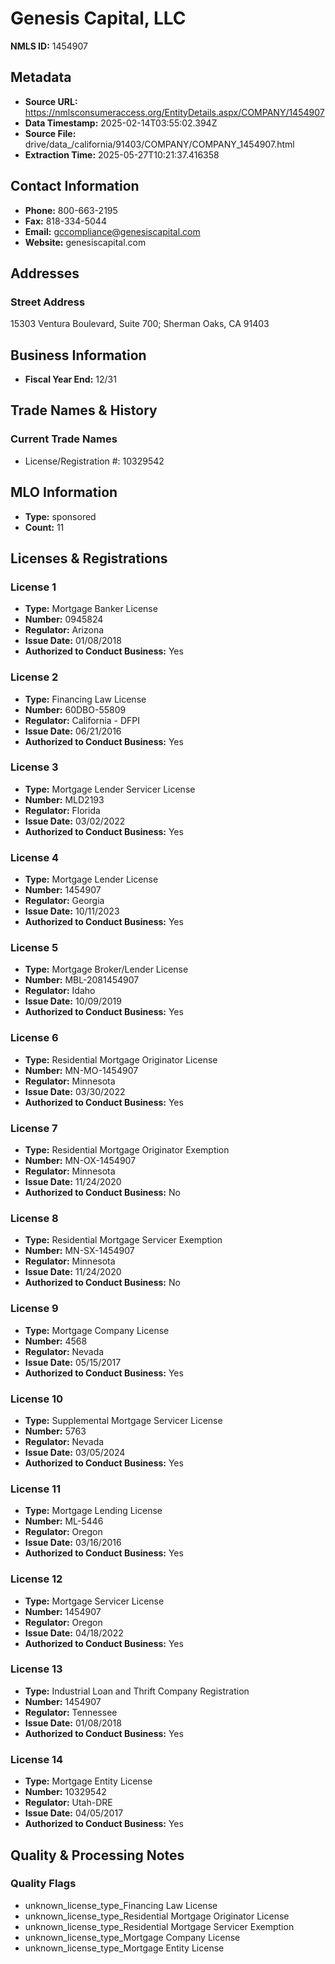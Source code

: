 # Genesis Capital, LLC

**NMLS ID:** 1454907

## Metadata
- **Source URL:** https://nmlsconsumeraccess.org/EntityDetails.aspx/COMPANY/1454907
- **Data Timestamp:** 2025-02-14T03:55:02.394Z
- **Source File:** drive/data_/california/91403/COMPANY/COMPANY_1454907.html
- **Extraction Time:** 2025-05-27T10:21:37.416358

## Contact Information
- **Phone:** 800-663-2195
- **Fax:** 818-334-5044
- **Email:** gccompliance@genesiscapital.com
- **Website:** genesiscapital.com

## Addresses
### Street Address
15303 Ventura Boulevard, Suite 700; Sherman Oaks, CA 91403

## Business Information
- **Fiscal Year End:** 12/31

## Trade Names & History
### Current Trade Names
- License/Registration #: 10329542

## MLO Information
- **Type:** sponsored
- **Count:** 11

## Licenses & Registrations

### License 1
- **Type:** Mortgage Banker License
- **Number:** 0945824
- **Regulator:** Arizona
- **Issue Date:** 01/08/2018
- **Authorized to Conduct Business:** Yes

### License 2
- **Type:** Financing Law License
- **Number:** 60DBO-55809
- **Regulator:** California - DFPI
- **Issue Date:** 06/21/2016
- **Authorized to Conduct Business:** Yes

### License 3
- **Type:** Mortgage Lender Servicer License
- **Number:** MLD2193
- **Regulator:** Florida
- **Issue Date:** 03/02/2022
- **Authorized to Conduct Business:** Yes

### License 4
- **Type:** Mortgage Lender License
- **Number:** 1454907
- **Regulator:** Georgia
- **Issue Date:** 10/11/2023
- **Authorized to Conduct Business:** Yes

### License 5
- **Type:** Mortgage Broker/Lender License
- **Number:** MBL-2081454907
- **Regulator:** Idaho
- **Issue Date:** 10/09/2019
- **Authorized to Conduct Business:** Yes

### License 6
- **Type:** Residential Mortgage Originator License
- **Number:** MN-MO-1454907
- **Regulator:** Minnesota
- **Issue Date:** 03/30/2022
- **Authorized to Conduct Business:** Yes

### License 7
- **Type:** Residential Mortgage Originator Exemption
- **Number:** MN-OX-1454907
- **Regulator:** Minnesota
- **Issue Date:** 11/24/2020
- **Authorized to Conduct Business:** No

### License 8
- **Type:** Residential Mortgage Servicer Exemption
- **Number:** MN-SX-1454907
- **Regulator:** Minnesota
- **Issue Date:** 11/24/2020
- **Authorized to Conduct Business:** No

### License 9
- **Type:** Mortgage Company License
- **Number:** 4568
- **Regulator:** Nevada
- **Issue Date:** 05/15/2017
- **Authorized to Conduct Business:** Yes

### License 10
- **Type:** Supplemental Mortgage Servicer License
- **Number:** 5763
- **Regulator:** Nevada
- **Issue Date:** 03/05/2024
- **Authorized to Conduct Business:** Yes

### License 11
- **Type:** Mortgage Lending License
- **Number:** ML-5446
- **Regulator:** Oregon
- **Issue Date:** 03/16/2016
- **Authorized to Conduct Business:** Yes

### License 12
- **Type:** Mortgage Servicer License
- **Number:** 1454907
- **Regulator:** Oregon
- **Issue Date:** 04/18/2022
- **Authorized to Conduct Business:** Yes

### License 13
- **Type:** Industrial Loan and Thrift Company Registration
- **Number:** 1454907
- **Regulator:** Tennessee
- **Issue Date:** 01/08/2018
- **Authorized to Conduct Business:** Yes

### License 14
- **Type:** Mortgage Entity License
- **Number:** 10329542
- **Regulator:** Utah-DRE
- **Issue Date:** 04/05/2017
- **Authorized to Conduct Business:** Yes

## Quality & Processing Notes
### Quality Flags
- unknown_license_type_Financing Law License
- unknown_license_type_Residential Mortgage Originator License
- unknown_license_type_Residential Mortgage Servicer Exemption
- unknown_license_type_Mortgage Company License
- unknown_license_type_Mortgage Entity License
